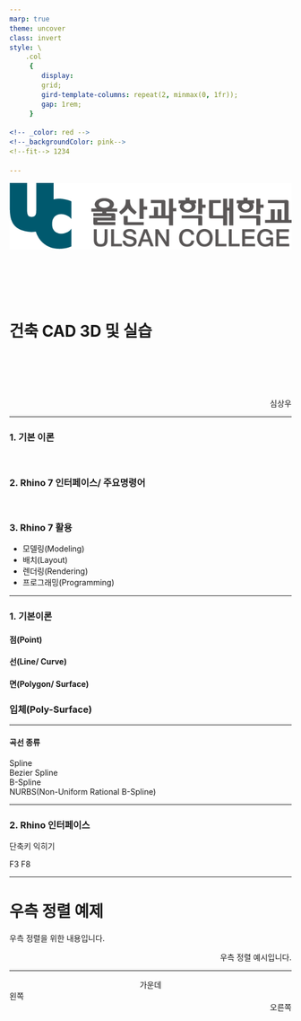 ```yaml
---
marp: true
theme: uncover
class: invert
style: \
    .col
     {
        display: 
        grid;
        gird-template-columns: repeat(2, minmax(0, 1fr));
        gap: 1rem;
     }

<!-- _color: red -->
<!--_backgroundColor: pink-->
<!--fit--> 1234

---
```

<div style="text-align: right"> 

![width:200px right](image/2.png)

</div>

<br><br><br><br>


# 건축 CAD 3D 및 실습

<br><br><br><br>

</p>

<div style="text-align: right"> 심상우 </div>


---
<div class="col">

<div>

### 1. 기본 이론

<br>

### 2. Rhino 7 인터페이스/ 주요명령어

<br>

### 3. Rhino 7 활용

* 모델링(Modeling)
* 배치(Layout)
* 렌더링(Rendering)
* 프로그래밍(Programming)

</div>

---
<!--_backgroundColor: yellow-->

### 1. 기본이론

#### 점(Point)

#### 선(Line/ Curve)

#### 면(Polygon/ Surface)

### 입체(Poly-Surface)

---

<!--_backgroundColor: yellow-->
#### 곡선 종류
Spline<br>
Bezier Spline<br>
B-Spline<br>
NURBS(Non-Uniform Rational B-Spline)

---
<!--_backgroundColor: green-->
<!-- _color: white -->
### 2. Rhino 인터페이스
단축키 익히기

F3
F8



---


# 우측 정렬 예제

우측 정렬을 위한 내용입니다.

<style>
/* .container는 슬라이드 내의 내용을 감싸는 div 요소의 클래스 이름입니다. */
.container {
  text-align: right;
}
</style>

<div class="container">
우측 정렬 예시입니다.
</div>

---
<center>가운데</center>  
<div style="text-align: left"> 왼쪽 </div>
<div style="text-align: right"> 오른쪽 </div>

